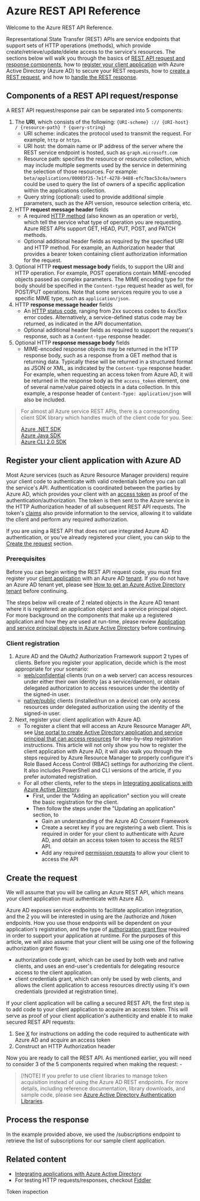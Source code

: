 # Azure REST API Reference

Welcome to the Azure REST API Reference.

Representational State Transfer (REST) APIs are service endpoints that support sets of HTTP operations (methods), which provide create/retrieve/update/delete access to the service's resources. The sections below will walk you through the basics of [REST API request and response components](#components-of-a-rest-api-requestresponse), how to [register your client application](#register-your-client-application-with-azure-ad) with Azure Active Directory (Azure AD) to secure your REST requests, how to [create a REST request](#create-the-request), and how to [handle the REST response](#process-the-response).

## Components of a REST API request/response

A REST API request/response pair can be separated into 5 components:

1. The **URI**, which consists of the following: `{URI-scheme} :// {URI-host} / {resource-path} ? {query-string}`
    - URI scheme: indicates the protocol used to transmit the request. For example, `http` or `https`.  
    - URI host: the domain name or IP address of the server where the REST service endpoint is hosted, such as `graph.microsoft.com`  
    - Resource path: specifies the resource or resource collection, which may include multiple segments used by the service in determining the selection of those resources. For example: `beta/applications/00003f25-7e1f-4278-9488-efc7bac53c4a/owners` could be used to query the list of owners of a specific application within the applications collection.
    - Query string (optional): used to provide additional simple parameters, such as the API version, resource selection criteria, etc.
2. HTTP **request message header** fields
    - A required [HTTP method](http://www.w3.org/Protocols/rfc2616/rfc2616-sec9.html) (also known as an operation or verb), which tell the service what type of operation you are requesting. Azure REST APIs support GET, HEAD, PUT, POST, and PATCH methods.
    - Optional additional header fields as required by the specified URI and HTTP method. For example, an Authorization header that provides a bearer token containing client authorization information for the request.
3. Optional HTTP **request message body** fields, to support the URI and HTTP operation. For example, POST operations contain MIME-encoded objects passed as complex parameters. The MIME encoding type for the body should be specified in the `Content-type` request header as well, for POST/PUT operations. Note that some services require you to use a specific MIME type, such as `application/json`.  
4. HTTP **response message header** fields
    - An [HTTP status code](http://www.w3.org/Protocols/HTTP/HTRESP.html), ranging from 2xx success codes to 4xx/5xx error codes. Alternatively, a service-defined status code may be returned, as indicated in the API documentation. 
    - Optional additional header fields as required to support the request's response, such as a `Content-type` response header.
5. Optional HTTP **response message body** fields
    - MIME-encoded response objects may be returned in the HTTP response body, such as a response from a GET method that is returning data. Typically these will be returned in a structured format as JSON or XML, as indicated by the `Content-type` response header. For example, when requesting an access token from Azure AD, it will be returned in the response body as the `access_token` element, one of several name/value paired objects in a data collection. In this example, a response header of `Content-Type: application/json` will also be included.

> For almost all Azure service REST APIs, there is a corresponding client SDK library which handles much of the client code for you. See:  
> 
> [Azure .NET SDK](https://docs.microsoft.com/dotnet/api)  
> [Azure Java SDK](https://docs.microsoft.com/java/api)  
> [Azure CLI 2.0 SDK](https://docs.microsoft.com/cli/azure)  

## Register your client application with Azure AD

Most Azure services (such as Azure Resource Manager providers) require your client code to authenticate with valid credentials before you can call the service's API. Authentication is coordinated between the parties by Azure AD, which provides your client with an [access token](https://azure.microsoft.com/documentation/articles/active-directory-dev-glossary/#access-token) as proof of the authentication/authorization. The token is then sent to the Azure service in the HTTP Authorization header of all subsequent REST API requests. The token's [claims](https://azure.microsoft.com/documentation/articles/active-directory-dev-glossary/#claim) also provide information to the service, allowing it to validate the client and perform any required authorization.

If you are using a REST API that does not use integrated Azure AD authentication, or you've already registered your client, you can skip to the [Create the request](#create-the-request) section. 

### Prerequisites

Before you can begin writing the REST API request code, you must first register your [client application](https://azure.microsoft.com/documentation/articles/active-directory-dev-glossary/#client-application) with an Azure AD [tenant](https://azure.microsoft.com/documentation/articles/active-directory-dev-glossary/#tenant). If you do not have an Azure AD tenant yet, please see [How to get an Azure Active Directory tenant](https://azure.microsoft.com/documentation/articles/active-directory-howto-tenant/) before continuing. 

The steps below will create of 2 related objects in the Azure AD tenant where it is registered: an application object and a service principal object. For more background on the components that make up a registered application and how they are used at run-time, please review [Application and service principal objects in Azure Active Directory](https://azure.microsoft.com/documentation/articles/active-directory-application-objects/) before continuing.

### Client registration
1. Azure AD and the OAuth2 Authorization Framework support 2 types of clients. Before you register your application, decide which is the most appropriate for your scenario:  
    - [web/confidential](https://azure.microsoft.com/documentation/articles/active-directory-dev-glossary/#web-client) clients (run on a web server) can access resources under either their own identity (as a service/daemon), or obtain delegated authorization to access resources under the identity of the signed-in user.  
    - [native/public](https://azure.microsoft.com/documentation/articles/active-directory-dev-glossary/#native-client) clients (installed/run on a device) can only access resources under delegated authorization using the identity of the signed-in user. 
2. Next, register your client application with Azure AD. 
    - To register a client that will access an Azure Resource Manager API, see [Use portal to create Active Directory application and service principal that can access resources](https://azure.microsoft.com/documentation/articles/resource-group-create-service-principal-portal/) for step-by-step registration instructions. This article will not only show you how to register the client application with Azure AD, it will also walk you through the steps required by Azure Resource Manager to properly configure it's Role Based Access Control (RBAC) settings for authorizing the client. It also includes PowerShell and CLI versions of the article, if you prefer automated registration.
    - For all other clients, refer to the steps in [Integrating applications with Azure Active Directory](https://azure.microsoft.com/documentation/articles/active-directory-integrating-applications).  
        - First, under the "Adding an application" section you will create the basic registration for the client. 
        - Then follow the steps under the "Updating an application" section, to
            - Gain an understanding of the Azure AD Consent Framework
            - Create a secret key if you are registering a web client. This is required in order for your client to authenticate with Azure AD, and obtain an access token token to access the REST API.
            - Add any required [permission requests](https://azure.microsoft.com/documentation/articles/active-directory-dev-glossary/#permissions) to allow your client to access the API

## Create the request
We will assume that you will be calling an Azure REST API, which means your client application must authenticate with Azure AD. 

Azure AD exposes service endpoints to facilitate application integration, and the 2 you will be interested in using are the /authorize and /token endpoints. How you use those endpoints will be dependent on your application's registration, and the type of [authorization grant flow](https://azure.microsoft.com/documentation/articles/active-directory-dev-glossary/#authorization-grant) required in order to support your application at runtime. For the purposes of this article, we will also assume that your client will be using one of the following authorization grant flows:

- authorization code grant, which can be used by both web and native clients, and uses an end-user's credentials for delegating resource access to the client application.  
- client credentials grant, which can only be used by web clients, and allows the client application to access resources directly using it's own credentials (provided at registration time). 

If your client application will be calling a secured REST API, the first step is to add code to your client application to acquire an access token. This will serve as proof of your client application's authenticity and enable it to make secured REST API requests:  

1. See [X]() for instructions on adding the code required to authenticate with Azure AD and acquire an access token
2. Construct an HTTP Authorization header 

Now you are ready to call the REST API. As mentioned earlier, you will need to consider 3 of the 5 components required when making the request:
    -   

> [!NOTE] If you prefer to use client libraries to manage token acquisition instead of using the Azure AD REST endpoints. For more details, including reference documentation, library downloads, and sample code, please see [Azure Active Directory Authentication Libraries](https://azure.microsoft.com/documentation/articles/active-directory-authentication-libraries/).


## Process the response
In the example provided above, we used the /subscriptions endpoint to retrieve the list of subscriptions for our sample client application.

## Related content
- [Integrating applications with Azure Active Directory](https://azure.microsoft.com/documentation/articles/active-directory-integrating-applications/)
- For testing HTTP requests/responses, checkout [Fiddler](http://www.telerik.com/fiddler)

Token inspection

